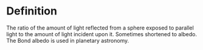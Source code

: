 # Definition

The ratio of the amount of light reflected from a sphere exposed to
parallel light to the amount of light incident upon it. Sometimes
shortened to albedo. The Bond albedo is used in planetary astronomy.

